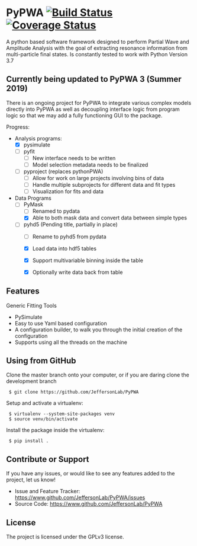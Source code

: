 PyPWA [![Build Status](https://travis-ci.org/JeffersonLab/PyPWA.svg?branch=development)](https://travis-ci.org/JeffersonLab/PyPWA) [![Coverage Status](https://coveralls.io/repos/github/JeffersonLab/PyPWA/badge.svg?branch=development)](https://coveralls.io/github/JeffersonLab/PyPWA?branch=development)
=====

A python based software framework designed to perform Partial Wave and 
Amplitude Analysis with the goal of extracting resonance information from 
multi-particle final states.
Is constantly tested to work with Python Version 3.7

<!--Has support for multiple likelihoods, including:
 - Extended Log Likelihood
 - Standard Log Likelihood, Optionally Binned
 - Binned ChiSquared Likelihood
 - Standard ChiSquared Likelihood
 
 You can even define your own likelihood, or calculate entirely without one
 if you chose to do so!
 -->
 
Currently being updated to PyPWA 3 (Summer 2019)
------------------------------------------------

There is an ongoing project for PyPWA to integrate various complex models
directly into PyPWA as well as decoupling interface logic from program
logic so that we may add a fully functioning GUI to the package.

Progress:
- Analysis programs:
  - [X] pysimulate
  - [ ] pyfit
    - [ ] New interface needs to be written
    - [ ] Model selection metadata needs to be finalized
  - [ ] pyproject (replaces pythonPWA)
    - [ ] Allow for work on large projects involving bins of data
    - [ ] Handle multiple subprojects for different data and fit types
    - [ ] Visualization for fits and data
- Data Programs
  - [ ] PyMask
    - [ ] Renamed to pydata
    - [X] Able to both mask data and convert data between simple types
  - [ ] pyhd5 (Pending title, partially in place)
    - [ ] Rename to pyhd5 from pydata
    - [X] Load data into hdf5 tables
    - [X] Support multivariable binning inside the table
    - [X] Optionally write data back from table
 
 
Features
--------

Generic Fitting Tools
<!--
- PyFit
  - Can fit to a log-likelihood, chi-square, or you can define your own
  - Supports Binned Data
  - Supports a quality factor per event -->
- PySimulate
- Easy to use Yaml based configuration
- A configuration builder, to walk you through the initial creation of 
  the configuration
- Supports using all the threads on the machine


Using from GitHub
-----------------

Clone the master branch onto your computer, or if you are daring clone the 
development branch

     $ git clone https://github.com/JeffersonLab/PyPWA

Setup and activate a virtualenv:

     $ virtualenv --system-site-packages venv
     $ source venv/bin/activate

Install the package inside the virtualenv:

     $ pip install .


Contribute or Support
---------------------
If you have any issues, or would like to see any features added to the 
project, let us know!

- Issue and Feature Tracker: <https://www.github.com/JeffersonLab/PyPWA/issues>
- Source Code: <https://www.github.com/JeffersonLab/PyPWA>


License
-------

The project is licensed under the GPLv3 license.

